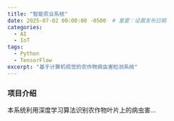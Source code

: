 ```yaml
---
title: "智能农业系统"
date: 2025-07-02 00:00:00 -0500  # 重要：设置发布日期
categories:
  - AI
  - IoT
tags:
  - Python
  - TensorFlow
excerpt: "基于计算机视觉的农作物病虫害检测系统"
---
```


### 项目介绍
本系统利用深度学习算法识别农作物叶片上的病虫害...
